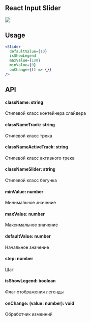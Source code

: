 ## React Input Slider

![](https://i.postimg.cc/Dwv1kgZw/2023-10-19-17-10-31.png)

## Usage

```jsx
<Slider
  defaultValue={10}
  isShowLegend
  maxValue={100}
  minValue={0}
  onChange={() => {}}
/>
```

## API

#### className: string
Стилевой класс контейнера слайдера

#### classNameTrack: string
Стилевой класс трека

#### classNameActiveTrack: string
Стилевой класс активного трека

#### classNameSlider: string
Стилевой класс бегунка

#### minValue: number
Минимальное значение

#### maxValue: number
Максимальное значение

#### defaultValue: number
Начальное значение

#### step: number
Шаг

#### isShowLegend: boolean
Флаг отображения легенды

#### onChange: (value: number): void
Обработчик изменний
